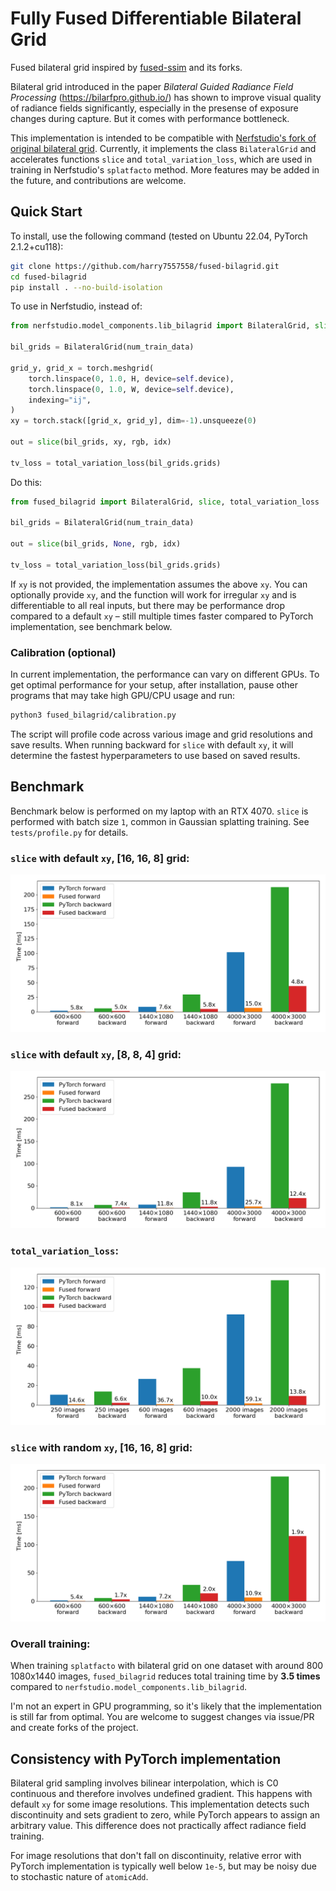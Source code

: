 # Fully Fused Differentiable Bilateral Grid

Fused bilateral grid inspired by [fused-ssim](https://github.com/rahul-goel/fused-ssim) and its forks.

Bilateral grid introduced in the paper *Bilateral Guided Radiance Field Processing* (https://bilarfpro.github.io/) has shown to improve visual quality of radiance fields significantly, especially in the presense of exposure changes during capture. But it comes with performance bottleneck.

This implementation is intended to be compatible with [Nerfstudio's fork of original bilateral grid](https://github.com/nerfstudio-project/nerfstudio/blob/5003d0e2711d9231908d81bc0e0b7823f96889b0/nerfstudio/model_components/lib_bilagrid.py). Currently, it implements the class `BilateralGrid` and accelerates functions `slice` and `total_variation_loss`, which are used in training in Nerfstudio's `splatfacto` method. More features may be added in the future, and contributions are welcome.



## Quick Start

To install, use the following command (tested on Ubuntu 22.04, PyTorch 2.1.2+cu118):

```bash
git clone https://github.com/harry7557558/fused-bilagrid.git
cd fused-bilagrid
pip install . --no-build-isolation
```

To use in Nerfstudio, instead of:

```py
from nerfstudio.model_components.lib_bilagrid import BilateralGrid, slice, total_variation_loss

bil_grids = BilateralGrid(num_train_data)

grid_y, grid_x = torch.meshgrid(
    torch.linspace(0, 1.0, H, device=self.device),
    torch.linspace(0, 1.0, W, device=self.device),
    indexing="ij",
)
xy = torch.stack([grid_x, grid_y], dim=-1).unsqueeze(0)

out = slice(bil_grids, xy, rgb, idx)

tv_loss = total_variation_loss(bil_grids.grids)
```

Do this:

```py
from fused_bilagrid import BilateralGrid, slice, total_variation_loss

bil_grids = BilateralGrid(num_train_data)

out = slice(bil_grids, None, rgb, idx)

tv_loss = total_variation_loss(bil_grids.grids)
```

If `xy` is not provided, the implementation assumes the above `xy`. You can optionally provide `xy`, and the function will work for irregular `xy` and is differentiable to all real inputs, but there may be performance drop compared to a default `xy` &ndash; still multiple times faster compared to PyTorch implementation, see benchmark below.


### Calibration (optional)

In current implementation, the performance can vary on different GPUs. To get optimal performance for your setup, after installation, pause other programs that may take high GPU/CPU usage and run:

```bash
python3 fused_bilagrid/calibration.py
```

The script will profile code across various image and grid resolutions and save results. When running backward for `slice` with default `xy`, it will determine the fastest hyperparameters to use based on saved results.


## Benchmark

Benchmark below is performed on my laptop with an RTX 4070. `slice` is performed with batch size `1`, common in Gaussian splatting training. See `tests/profile.py` for details.

### `slice` with default `xy`, [16, 16, 8] grid:

![](tests/assets/Uniform_Sample_[16,_16,_8].png)

### `slice` with default `xy`, [8, 8, 4] grid:

![](tests/assets/Uniform_Sample_[8,_8,_4].png)

### `total_variation_loss`:

![](tests/assets/Total_Variation_Loss.png)

### `slice` with random `xy`, [16, 16, 8] grid:

![](tests/assets/Irregular_Sample_[16,_16,_8].png)

### Overall training:

When training `splatfacto` with bilateral grid on one dataset with around 800 1080x1440 images, `fused_bilagrid` reduces total training time by **3.5 times** compared to `nerfstudio.model_components.lib_bilagrid`.

I'm not an expert in GPU programming, so it's likely that the implementation is still far from optimal. You are welcome to suggest changes via issue/PR and create forks of the project.


## Consistency with PyTorch implementation

Bilateral grid sampling involves bilinear interpolation, which is C0 continuous and therefore involves undefined gradient. This happens with default `xy` for some image resolutions. This implementation detects such discontinuity and sets gradient to zero, while PyTorch appears to assign an arbitrary value. This difference does not practically affect radiance field training.

For image resolutions that don't fall on discontinuity, relative error with PyTorch implementation is typically well below `1e-5`, but may be noisy due to stochastic nature of `atomicAdd`.
